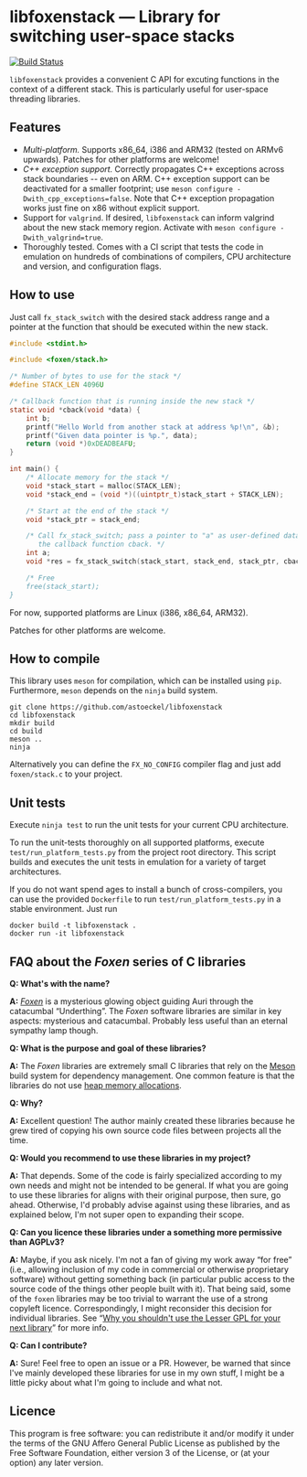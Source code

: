 # libfoxenstack ― Library for switching user-space stacks

[![Build Status](https://travis-ci.org/astoeckel/libfoxenstack.svg?branch=master)](https://travis-ci.org/astoeckel/libfoxenstack)

`libfoxenstack` provides a convenient C API for excuting functions in the context of
a different stack. This is particularly useful for user-space threading
libraries.

## Features

* *Multi-platform.*
  Supports x86_64, i386 and ARM32 (tested on ARMv6 upwards). Patches for other platforms are welcome!
* *C++ exception support.*
  Correctly propagates C++ exceptions across stack boundaries -- even on ARM.
  C++ exception support can be deactivated for a smaller footprint; use
  `meson configure -Dwith_cpp_exceptions=false`. Note that C++ exception
  propagation works just fine on x86 without explicit support.
* Support for `valgrind`. If desired, `libfoxenstack` can inform valgrind about
  the new stack memory region. Activate with
  `meson configure -Dwith_valgrind=true`.
* Thoroughly tested. Comes with a CI script that tests the code in emulation on
  hundreds of combinations of compilers, CPU architecture and version, and
  configuration flags.

## How to use

Just call `fx_stack_switch` with the desired stack address range and a pointer
at the function that should be executed within the new stack.

```c
#include <stdint.h>

#include <foxen/stack.h>

/* Number of bytes to use for the stack */
#define STACK_LEN 4096U

/* Callback function that is running inside the new stack */
static void *cback(void *data) {
	int b;
	printf("Hello World from another stack at address %p!\n", &b);
	printf("Given data pointer is %p.", data);
	return (void *)0xDEADBEAFU;
}

int main() {
	/* Allocate memory for the stack */
	void *stack_start = malloc(STACK_LEN);
	void *stack_end = (void *)((uintptr_t)stack_start + STACK_LEN);

	/* Start at the end of the stack */
	void *stack_ptr = stack_end;

	/* Call fx_stack_switch; pass a pointer to "a" as user-defined data to
	   the callback function cback. */
	int a;
	void *res = fx_stack_switch(stack_start, stack_end, stack_ptr, cback, &a);

	/* Free
	free(stack_start);
}
```

 For now, supported platforms are Linux (i386, x86_64, ARM32).

Patches for other platforms are welcome.

## How to compile

This library uses `meson` for compilation, which can be installed using `pip`.
Furthermore, `meson` depends on the `ninja` build system.

```
git clone https://github.com/astoeckel/libfoxenstack
cd libfoxenstack
mkdir build
cd build
meson ..
ninja
```

Alternatively you can define the `FX_NO_CONFIG` compiler flag and just add
`foxen/stack.c` to your project.

## Unit tests

Execute `ninja test` to run the unit tests for your current CPU architecture.

To run the unit-tests thoroughly on all supported platforms, execute
`test/run_platform_tests.py` from the project root directory. This script
builds and executes the unit tests in emulation for a variety of target
architectures.

If you do not want spend ages to install a bunch of cross-compilers, you can use
the provided `Dockerfile` to run `test/run_platform_tests.py` in a stable
environment. Just run
```
docker build -t libfoxenstack .
docker run -it libfoxenstack
```

## FAQ about the *Foxen* series of C libraries

**Q: What's with the name?**

**A:** [*Foxen*](http://kingkiller.wikia.com/wiki/Foxen) is a mysterious glowing object guiding Auri through the catacumbal “Underthing”. The *Foxen* software libraries are similar in key aspects: mysterious and catacumbal. Probably less useful than an eternal sympathy lamp though.

**Q: What is the purpose and goal of these libraries?**

**A:** The *Foxen* libraries are extremely small C libraries that rely on the [Meson](https://mesonbuild.com/) build system for dependency management. One common feature is that the libraries do not use [heap memory allocations](https://github.com/astoeckel/libfoxenmem).

**Q: Why?**

**A:** Excellent question! The author mainly created these libraries because he grew tired of copying his own source code files between projects all the time.

**Q: Would you recommend to use these libraries in my project?**

**A:** That depends. Some of the code is fairly specialized according to my own needs and might not be intended to be general. If what you are going to use these libraries for aligns with their original purpose, then sure, go ahead. Otherwise, I'd probably advise against using these libraries, and as explained below, I'm not super open to expanding their scope.

**Q: Can you licence these libraries under a something more permissive than AGPLv3?**

**A:** Maybe, if you ask nicely. I'm not a fan of giving my work away “for free” (i.e., allowing inclusion of my code in commercial or otherwise proprietary software) without getting something back (in particular public access to the source code of the things other people built with it). That being said, some of the `foxen` libraries may be too trivial to warrant the use of a strong copyleft licence. Correspondingly, I might reconsider this decision for individual libraries. See “[Why you shouldn't use the Lesser GPL for your next library](https://www.gnu.org/licenses/why-not-lgpl.en.html)” for more info.

**Q: Can I contribute?**

**A:** Sure! Feel free to open an issue or a PR. However, be warned that since I've mainly developed these libraries for use in my own stuff, I might be a little picky about what I'm going to include and what not.

## Licence

This program is free software: you can redistribute it and/or modify
it under the terms of the GNU Affero General Public License as
published by the Free Software Foundation, either version 3 of the
License, or (at your option) any later version.
